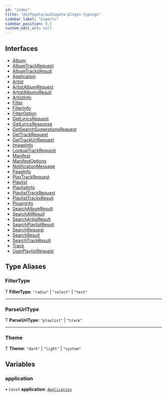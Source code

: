 ```yaml
---
id: "index"
title: "@infogata/audiogata-plugin-typings"
sidebar_label: "Exports"
sidebar_position: 0.5
custom_edit_url: null
---
```


## Interfaces

- [Album](interfaces/Album.md)
- [AlbumTrackRequest](interfaces/AlbumTrackRequest.md)
- [AlbumTracksResult](interfaces/AlbumTracksResult.md)
- [Application](interfaces/Application.md)
- [Artist](interfaces/Artist.md)
- [ArtistAlbumRequest](interfaces/ArtistAlbumRequest.md)
- [ArtistAlbumsResult](interfaces/ArtistAlbumsResult.md)
- [ArtistInfo](interfaces/ArtistInfo.md)
- [Filter](interfaces/Filter.md)
- [FilterInfo](interfaces/FilterInfo.md)
- [FilterOption](interfaces/FilterOption.md)
- [GetLyricsRequest](interfaces/GetLyricsRequest.md)
- [GetLyricsResponse](interfaces/GetLyricsResponse.md)
- [GetSearchSuggestionsRequest](interfaces/GetSearchSuggestionsRequest.md)
- [GetTrackRequest](interfaces/GetTrackRequest.md)
- [GetTrackUrlRequest](interfaces/GetTrackUrlRequest.md)
- [ImageInfo](interfaces/ImageInfo.md)
- [LookupTrackRequest](interfaces/LookupTrackRequest.md)
- [Manifest](interfaces/Manifest.md)
- [ManifestOptions](interfaces/ManifestOptions.md)
- [NotificationMessage](interfaces/NotificationMessage.md)
- [PageInfo](interfaces/PageInfo.md)
- [PlayTrackRequest](interfaces/PlayTrackRequest.md)
- [Playlist](interfaces/Playlist.md)
- [PlaylistInfo](interfaces/PlaylistInfo.md)
- [PlaylistTrackRequest](interfaces/PlaylistTrackRequest.md)
- [PlaylistTracksResult](interfaces/PlaylistTracksResult.md)
- [PluginInfo](interfaces/PluginInfo.md)
- [SearchAlbumResult](interfaces/SearchAlbumResult.md)
- [SearchAllResult](interfaces/SearchAllResult.md)
- [SearchArtistResult](interfaces/SearchArtistResult.md)
- [SearchPlaylistResult](interfaces/SearchPlaylistResult.md)
- [SearchRequest](interfaces/SearchRequest.md)
- [SearchResult](interfaces/SearchResult.md)
- [SearchTrackResult](interfaces/SearchTrackResult.md)
- [Track](interfaces/Track.md)
- [UserPlaylistRequest](interfaces/UserPlaylistRequest.md)

## Type Aliases

### FilterType

Ƭ **FilterType**: ``"radio"`` \| ``"select"`` \| ``"text"``

___

### ParseUrlType

Ƭ **ParseUrlType**: ``"playlist"`` \| ``"track"``

___

### Theme

Ƭ **Theme**: ``"dark"`` \| ``"light"`` \| ``"system"``

## Variables

### application

• `Const` **application**: [`Application`](interfaces/Application.md)
